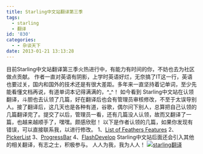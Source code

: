 ```yaml
---
title: Starling中文站翻译第三季
tags:
  - starling
  - 翻译
id: '830'
categories:
  - - 杂谈天下
date: 2013-01-21 13:13:28
---
```


目前Starling中文站翻译第三季火热进行中，有能力有时间的你，不妨也去为社区做点贡献。 作者一直对英语有阴影，上学时英语好烂，无奈搞了IT这一行，英语也要过关，国内和国外的技术还是有很大差距。多年来一直坚持着记单词，至少先能看懂文档再说，有道单词本记得满满的，^\_^！ 如今看到 Starling中文站在认领翻译，斗胆也去认领了几篇，好在翻译后也会有管理员审核修改，不至于太误导别人。接了翻译后，这几天也是各种有道，谷歌，偶尔问下别人，总算把自己认领的几篇翻译完了。提交了以后，管理员一看，还有几篇没人认领，故而又翻译了一篇，也越来越顺手了，嘿嘿。颇感欣慰！ 以下是作者认领的几篇，如果你发现有错误，可以直接联系我，以进行修改。 1、[List of Feathers Features](http://www.starlinglib.com/wiki/Feathers:features "Feathers:features") 2、[PickerList](http://www.starlinglib.com/wiki/Feathers:picker-list "Feathers:picker-list") 3、[ProgressBar](http://www.starlinglib.com/wiki/Feathers:progress-bar "Feathers:progress-bar") 4、[FlashDevelop](http://www.starlinglib.com/wiki/Feathers:flashdevelop "Feathers:flashdevelop") Starling中文站后面还会引入其他的相关翻译，有志之士，积极参与。 人人为我，我为人人！ [![starling翻译](http://qxu2059920095.my3w.com/blog/wp-content/uploads/2013/01/starling翻译.jpg)](http://qxu2059920095.my3w.com/blog/wp-content/uploads/2013/01/starling翻译.jpg)